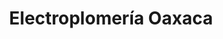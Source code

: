 ---
title: "Electroplomería Oaxaca"
url: /oaxaca-de-juarez/electroplomeria-oaxaca/
shop: electrónica
---